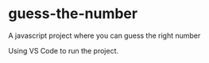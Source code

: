 # guess-the-number
A javascript project where you can guess the right number

Using VS Code to run the project.
